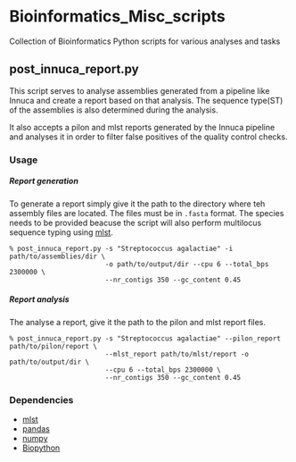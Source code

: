 # Bioinformatics_Misc_scripts
Collection of Bioinformatics Python scripts for various analyses and tasks

## post_innuca_report.py

This script serves to analyse assemblies generated from a pipeline like Innuca and create a report based on that analysis. The sequence type(ST) of the assemblies is also determined during the analysis.
    
It also accepts a pilon and mlst reports generated by the Innuca pipeline and analyses it in order to filter false positives of the quality control checks.

### Usage

##### Report generation
To generate a report simply give it the path to the directory where teh assembly files are located. The files must be in `.fasta` format. The species needs to be provided beacuse the script will also perform multilocus sequence typing using [mlst](https://github.com/tseemann/mlst).

    % post_innuca_report.py -s "Streptococcus agalactiae" -i path/to/assemblies/dir \ 
                            -o path/to/output/dir --cpu 6 --total_bps 2300000 \
                            --nr_contigs 350 --gc_content 0.45
                            

##### Report analysis
The analyse a report, give it the path to the pilon and mlst report files.  

    % post_innuca_report.py -s "Streptococcus agalactiae" --pilon_report path/to/pilon/report \
                            --mlst_report path/to/mlst/report -o path/to/output/dir \
                            --cpu 6 --total_bps 2300000 \
                            --nr_contigs 350 --gc_content 0.45

### Dependencies
* [mlst](https://github.com/tseemann/mlst)
* [pandas](https://pandas.pydata.org/)
* [numpy](https://www.numpy.org/)
* [Biopython](https://biopython.org/)
